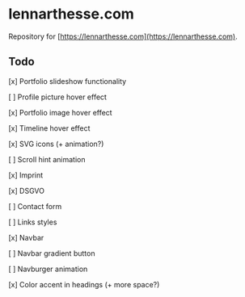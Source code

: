 # lennarthesse.com

Repository for [https://lennarthesse.com](https://lennarthesse.com).

## Todo

[x] Portfolio slideshow functionality

[ ] Profile picture hover effect

[x] Portfolio image hover effect

[x] Timeline hover effect

[x] SVG icons (+ animation?)

[ ] Scroll hint animation

[x] Imprint

[x] DSGVO

[ ] Contact form

[ ] Links styles

[x] Navbar

[ ] Navbar gradient button

[ ] Navburger animation

[x] Color accent in headings (+ more space?)
